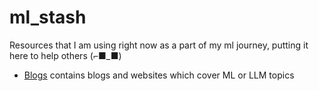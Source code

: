 # ml_stash

Resources that I am using right now as a part of my ml journey, putting it here to help others (⌐■_■)

- [Blogs](blogs) contains blogs and websites which cover ML or LLM topics
